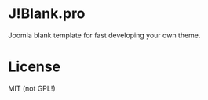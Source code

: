 J!Blank.pro
======
Joomla blank template for fast developing your own theme.


License
======
MIT (not GPL!)


